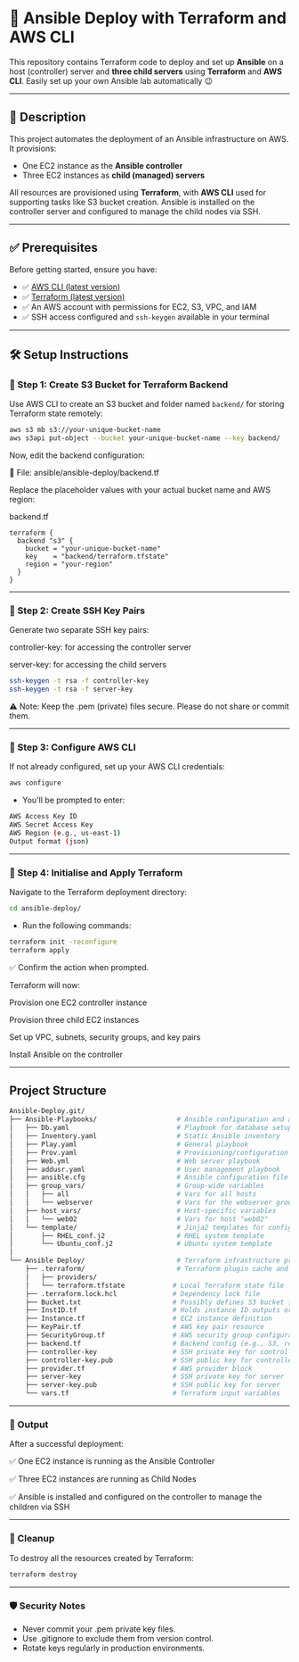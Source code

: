 # 🚀 Ansible Deploy with Terraform and AWS CLI

This repository contains Terraform code to deploy and set up **Ansible** on a host (controller) server and **three child servers** using **Terraform** and **AWS CLI**.
Easily set up your own Ansible lab automatically 😉

---

## 📄 Description

This project automates the deployment of an Ansible infrastructure on AWS. It provisions:

- One EC2 instance as the **Ansible controller**
- Three EC2 instances as **child (managed) servers**

All resources are provisioned using **Terraform**, with **AWS CLI** used for supporting tasks like S3 bucket creation. Ansible is installed on the controller server and configured to manage the child nodes via SSH.

---

## ✅ Prerequisites

Before getting started, ensure you have:

- ✅ [AWS CLI (latest version)](https://docs.aws.amazon.com/cli/latest/userguide/install-cliv2.html)
- ✅ [Terraform (latest version)](https://developer.hashicorp.com/terraform/install)
- ✅ An AWS account with permissions for EC2, S3, VPC, and IAM
- ✅ SSH access configured and `ssh-keygen` available in your terminal

---

## 🛠️ Setup Instructions

### 🔹 Step 1: Create S3 Bucket for Terraform Backend

Use AWS CLI to create an S3 bucket and folder named `backend/` for storing Terraform state remotely:

```bash
aws s3 mb s3://your-unique-bucket-name
aws s3api put-object --bucket your-unique-bucket-name --key backend/
```

Now, edit the backend configuration:

📄 File: ansible/ansible-deploy/backend.tf

Replace the placeholder values with your actual bucket name and AWS region:

backend.tf
``` file
terraform {
  backend "s3" {
    bucket = "your-unique-bucket-name"
    key    = "backend/terraform.tfstate"
    region = "your-region"
  }
}
```
<hr>

### 🔹 Step 2: Create SSH Key Pairs
Generate two separate SSH key pairs:

controller-key: for accessing the controller server

server-key: for accessing the child servers

``` bash
ssh-keygen -t rsa -f controller-key
ssh-keygen -t rsa -f server-key
```

⚠️ Note: Keep the .pem (private) files secure. Please do not share or commit them.
<hr>

### 🔹 Step 3: Configure AWS CLI
If not already configured, set up your AWS CLI credentials:

``` bash
aws configure
```

- You'll be prompted to enter:

``` bash
AWS Access Key ID
AWS Secret Access Key
AWS Region (e.g., us-east-1)
Output format (json)
```

<hr>

### 🔹 Step 4: Initialise and Apply Terraform
Navigate to the Terraform deployment directory:

``` bash
cd ansible-deploy/
```

- Run the following commands:

``` bash
terraform init -reconfigure
terraform apply
```
✅ Confirm the action when prompted.

Terraform will now:

Provision one EC2 controller instance

Provision three child EC2 instances

Set up VPC, subnets, security groups, and key pairs

Install Ansible on the controller

---
##  Project Structure

```sh
Ansible-Deploy.git/
├── Ansible-Playbooks/                    # Ansible configuration and automation
│   ├── Db.yaml                           # Playbook for database setup
│   ├── Inventory.yaml                    # Static Ansible inventory
│   ├── Play.yaml                         # General playbook
│   ├── Prov.yaml                         # Provisioning/configuration playbook
│   ├── Web.yml                           # Web server playbook
│   ├── addusr.yaml                       # User management playbook
│   ├── ansible.cfg                       # Ansible configuration file
│   ├── group_vars/                       # Group-wide variables
│   │   ├── all                           # Vars for all hosts
│   │   └── webserver                     # Vars for the webserver group
│   ├── host_vars/                        # Host-specific variables
│   │   └── web02                         # Vars for host "web02"
│   └── template/                         # Jinja2 templates for config management
│       ├── RHEL_conf.j2                  # RHEL system template
│       └── Ubuntu_conf.j2                # Ubuntu system template
│
└── Ansible Deploy/                       # Terraform infrastructure provisioning
    ├── .terraform/                       # Terraform plugin cache and state
    │   ├── providers/          
    │   └── terraform.tfstate            # Local Terraform state file
    ├── .terraform.lock.hcl              # Dependency lock file
    ├── Bucket.txt                       # Possibly defines S3 bucket info
    ├── InstID.tf                        # Holds instance ID outputs or inputs
    ├── Instance.tf                      # EC2 instance definition
    ├── KeyPair.tf                       # AWS key pair resource
    ├── SecurityGroup.tf                 # AWS security group configuration
    ├── backend.tf                       # Backend config (e.g., S3, remote state)
    ├── controller-key                   # SSH private key for controller
    ├── controller-key.pub               # SSH public key for controller
    ├── provider.tf                      # AWS provider block
    ├── server-key                       # SSH private key for server
    ├── server-key.pub                   # SSH public key for server
    └── vars.tf                          # Terraform input variables
```

---
### 📌 Output
After a successful deployment:

✅ One EC2 instance is running as the Ansible Controller

✅ Three EC2 instances are running as Child Nodes

✅ Ansible is installed and configured on the controller to manage the children via SSH


---
### 🧹 Cleanup
To destroy all the resources created by Terraform:

``` bash
terraform destroy
```
---
### 🛡️ Security Notes
- Never commit your .pem private key files.
- Use .gitignore to exclude them from version control.
- Rotate keys regularly in production environments.
